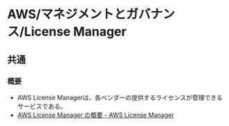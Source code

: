 # AWS/マネジメントとガバナンス/License Manager

## 共通

### 概要

- AWS License Managerは、各ベンダーの提供するライセンスが管理できるサービスである。
- [AWS License Manager の概要 - AWS License Manager](https://docs.aws.amazon.com/ja_jp/license-manager/latest/userguide/license-manager.html)
